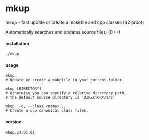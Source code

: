 # mkup
mkup - fast update or create a makefile and cpp classes (42 proof)

Automatically searches and updates source files. (C++)

#### installation
```
./mkup
```

#### usage
```
mkup
# Update or create a makefile in your current folder.
```
```
mkup [DIRECTORY]
# Otherwise you can specify a relative directory path,
# the default source directory is 'DIRECTORY/src'
```
```
mkup  -c, --class <name>...
# Create a cpp canonical class files.
```

#### version
```
mkup.23.01.01
```
